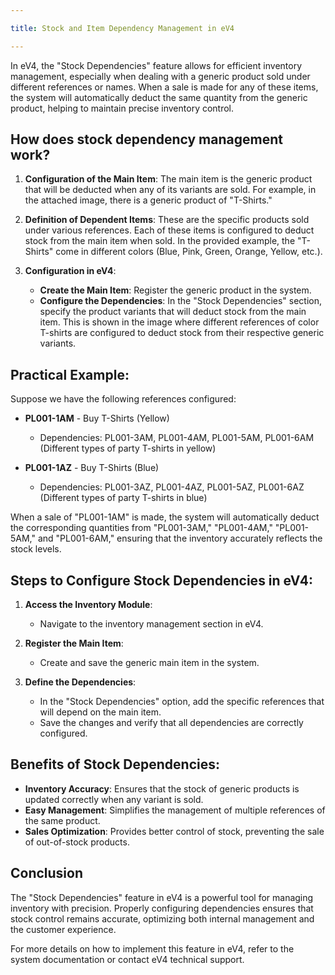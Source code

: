 ```yaml
---

title: Stock and Item Dependency Management in eV4

---
```


In eV4, the "Stock Dependencies" feature allows for efficient inventory management, especially when dealing with a generic product sold under different references or names. When a sale is made for any of these items, the system will automatically deduct the same quantity from the generic product, helping to maintain precise inventory control.

## How does stock dependency management work?

1. **Configuration of the Main Item**: The main item is the generic product that will be deducted when any of its variants are sold. For example, in the attached image, there is a generic product of "T-Shirts."

2. **Definition of Dependent Items**: These are the specific products sold under various references. Each of these items is configured to deduct stock from the main item when sold. In the provided example, the "T-Shirts" come in different colors (Blue, Pink, Green, Orange, Yellow, etc.).

3. **Configuration in eV4**:
   - **Create the Main Item**: Register the generic product in the system.
   - **Configure the Dependencies**: In the "Stock Dependencies" section, specify the product variants that will deduct stock from the main item. This is shown in the image where different references of color T-shirts are configured to deduct stock from their respective generic variants.

## Practical Example:

Suppose we have the following references configured:

   - **PL001-1AM** - Buy T-Shirts (Yellow)
     - Dependencies: PL001-3AM, PL001-4AM, PL001-5AM, PL001-6AM (Different types of party T-shirts in yellow)

   - **PL001-1AZ** - Buy T-Shirts (Blue)
     - Dependencies: PL001-3AZ, PL001-4AZ, PL001-5AZ, PL001-6AZ (Different types of party T-shirts in blue)

When a sale of "PL001-1AM" is made, the system will automatically deduct the corresponding quantities from "PL001-3AM," "PL001-4AM," "PL001-5AM," and "PL001-6AM," ensuring that the inventory accurately reflects the stock levels.

## Steps to Configure Stock Dependencies in eV4:

1. **Access the Inventory Module**:
   - Navigate to the inventory management section in eV4.

2. **Register the Main Item**:
   - Create and save the generic main item in the system.

3. **Define the Dependencies**:
   - In the "Stock Dependencies" option, add the specific references that will depend on the main item.
   - Save the changes and verify that all dependencies are correctly configured.

## Benefits of Stock Dependencies:

   - **Inventory Accuracy**: Ensures that the stock of generic products is updated correctly when any variant is sold.
   - **Easy Management**: Simplifies the management of multiple references of the same product.
   - **Sales Optimization**: Provides better control of stock, preventing the sale of out-of-stock products.

## Conclusion

The "Stock Dependencies" feature in eV4 is a powerful tool for managing inventory with precision. Properly configuring dependencies ensures that stock control remains accurate, optimizing both internal management and the customer experience.

For more details on how to implement this feature in eV4, refer to the system documentation or contact eV4 technical support.
